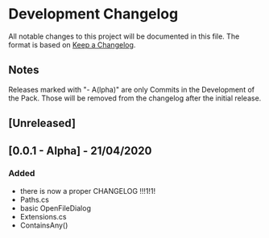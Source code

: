 # Development Changelog

All notable changes to this project will be documented in this file.
The format is based on [Keep a Changelog](https://keepachangelog.com/en/1.0.0/).

## Notes

Releases marked with "- A(lpha)" are only Commits in the Development of the Pack. Those will be removed from the changelog after the initial release.

## [Unreleased]

## [0.0.1 - Alpha] - 21/04/2020

### Added

- there is now a proper CHANGELOG !!!1!1!
- Paths.cs
- basic OpenFileDialog
- Extensions.cs
- ContainsAny()
